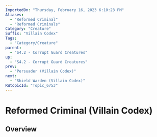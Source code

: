 ```yaml
---
ImportedOn: "Thursday, February 16, 2023 6:10:23 PM"
Aliases:
  - "Reformed Criminal"
  - "Reformed Criminals"
Category: "Creature"
Suffix: "Villain Codex"
Tags:
  - "Category/Creature"
parent:
  - "S4.2 - Corrupt Guard Creatures"
up:
  - "S4.2 - Corrupt Guard Creatures"
prev:
  - "Persuader (Villain Codex)"
next:
  - "Shield Warden (Villain Codex)"
RWtopicId: "Topic_6753"
---
```

# Reformed Criminal (Villain Codex)
## Overview
